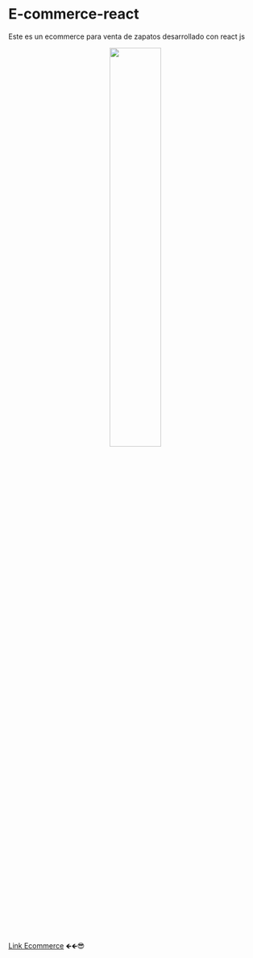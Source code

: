 # E-commerce-react
Este es un ecommerce para venta de zapatos desarrollado con react js

 <p align="center"><img 
 src="https://user-images.githubusercontent.com/54613714/207860612-4ee1cb26-84b3-4d5e-9d75-53cf383e09e6.PNG" width="45%"/></p>
 


 [Link Ecommerce](https://api-heroes.netlify.app/)  🡸🡸😎
